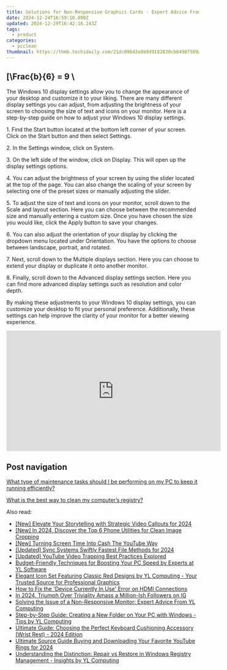 ```yaml
---
title: Solutions for Non-Responsive Graphics Cards - Expert Advice From YL Computing
date: 2024-12-24T16:59:10.890Z
updated: 2024-12-29T16:42:16.243Z
tags:
  - product
categories:
  - pcclean
thumbnail: https://thmb.techidaily.com/21dc09642e8b9d9182830cb6498f509afd60ef4fb9e6e678414f0bc441ff1b6a.jpg
---
```


## \[\Frac{b}{6} = 9 \

The Windows 10 display settings allow you to change the appearance of your desktop and customize it to your liking. There are many different display settings you can adjust, from adjusting the brightness of your screen to choosing the size of text and icons on your monitor. Here is a step-by-step guide on how to adjust your Windows 10 display settings. 

1\. Find the Start button located at the bottom left corner of your screen. Click on the Start button and then select Settings.

2\. In the Settings window, click on System.

3\. On the left side of the window, click on Display. This will open up the display settings options. 

4\. You can adjust the brightness of your screen by using the slider located at the top of the page. You can also change the scaling of your screen by selecting one of the preset sizes or manually adjusting the slider.

5\. To adjust the size of text and icons on your monitor, scroll down to the Scale and layout section. Here you can choose between the recommended size and manually entering a custom size. Once you have chosen the size you would like, click the Apply button to save your changes.

6\. You can also adjust the orientation of your display by clicking the dropdown menu located under Orientation. You have the options to choose between landscape, portrait, and rotated.

7\. Next, scroll down to the Multiple displays section. Here you can choose to extend your display or duplicate it onto another monitor.

8\. Finally, scroll down to the Advanced display settings section. Here you can find more advanced display settings such as resolution and color depth. 

By making these adjustments to your Windows 10 display settings, you can customize your desktop to fit your personal preference. Additionally, these settings can help improve the clarity of your monitor for a better viewing experience.

<!-- affiliate ads begin -->
<iframe width="560" height="315" src="https://www.youtube.com/embed/FATJWpNYmio?si=72ugPTb3vJXz6cAM" title="YouTube video player" frameborder="0" allow="accelerometer; autoplay; clipboard-write; encrypted-media; gyroscope; picture-in-picture; web-share" referrerpolicy="strict-origin-when-cross-origin" allowfullscreen></iframe>
<!-- affiliate ads end -->

## Post navigation

[What type of maintenance tasks should I be performing on my PC to keep it running efficiently?](https://tools.techidaily.com/pcclean/products/)

[What is the best way to clean my computer’s registry?](https://tools.techidaily.com/pcclean/products/)

<ins class="adsbygoogle"
     style="display:block"
     data-ad-format="autorelaxed"
     data-ad-client="ca-pub-7571918770474297"
     data-ad-slot="1223367746"></ins>

<ins class="adsbygoogle"
     style="display:block"
     data-ad-client="ca-pub-7571918770474297"
     data-ad-slot="8358498916"
     data-ad-format="auto"
     data-full-width-responsive="true"></ins>

<span class="atpl-alsoreadstyle">Also read:</span>
<div><ul>
<li><a href="https://screen-recording.techidaily.com/new-elevate-your-storytelling-with-strategic-video-callouts-for-2024/"><u>[New] Elevate Your Storytelling with Strategic Video Callouts for 2024</u></a></li>
<li><a href="https://fox-http.techidaily.com/new-in-2024-discover-the-top-6-phone-utilities-for-clean-image-cropping/"><u>[New] In 2024, Discover the Top 6 Phone Utilities for Clean Image Cropping</u></a></li>
<li><a href="https://youtube-docs.techidaily.com/urning-screen-time-into-cash-the-youtube-way/"><u>[New] Turning Screen Time Into Cash The YouTube Way</u></a></li>
<li><a href="https://article-knowledge.techidaily.com/updated-sync-systems-swiftly-fastest-file-methods-for-2024/"><u>[Updated] Sync Systems Swiftly Fastest File Methods for 2024</u></a></li>
<li><a href="https://screen-activity-recording.techidaily.com/updated-youtube-video-trapping-best-practices-explored/"><u>[Updated] YouTube Video Trapping Best Practices Explored</u></a></li>
<li><a href="https://win-cloud.techidaily.com/budget-friendly-techniques-for-boosting-your-pc-speed-by-experts-at-yl-software/"><u>Budget-Friendly Techniques for Boosting Your PC Speed by Experts at YL Software</u></a></li>
<li><a href="https://win-cloud.techidaily.com/elegant-icon-set-featuring-classic-red-designs-by-yl-computing-your-trusted-source-for-professional-graphics/"><u>Elegant Icon Set Featuring Classic Red Designs by YL Computing - Your Trusted Source for Professional Graphics</u></a></li>
<li><a href="https://sound-issues.techidaily.com/how-to-fix-the-device-currently-in-use-error-on-hdmi-connections/"><u>How to Fix the 'Device Currently In Use' Error on HDMI Connections</u></a></li>
<li><a href="https://instagram-videos.techidaily.com/in-2024-triumph-over-triviality-amass-a-million-ish-followers-on-ig/"><u>In 2024, Triumph Over Triviality Amass a Million-Ish Followers on IG</u></a></li>
<li><a href="https://win-cloud.techidaily.com/solving-the-issue-of-a-non-responsive-monitor-expert-advice-from-yl-computing/"><u>Solving the Issue of a Non-Responsive Monitor: Expert Advice From YL Computing</u></a></li>
<li><a href="https://win-cloud.techidaily.com/step-by-step-guide-creating-a-new-folder-on-your-pc-with-windows-tips-by-yl-computing/"><u>Step-by-Step Guide: Creating a New Folder on Your PC with Windows - Tips by YL Computing</u></a></li>
<li><a href="https://buynow-reviews.techidaily.com/ultimate-guide-choosing-the-perfect-keyboard-cushioning-accessory-wrist-rest-2024-edition/"><u>Ultimate Guide: Choosing the Perfect Keyboard Cushioning Accessory (Wrist Rest) - 2024 Edition</u></a></li>
<li><a href="https://vp-tips.techidaily.com/ultimate-source-guide-buying-and-downloading-your-favorite-youtube-rings-for-2024/"><u>Ultimate Source Guide Buying and Downloading Your Favorite YouTube Rings for 2024</u></a></li>
<li><a href="https://win-cloud.techidaily.com/understanding-the-distinction-repair-vs-restore-in-windows-registry-management-insights-by-yl-computing/"><u>Understanding the Distinction: Repair vs Restore in Windows Registry Management - Insights by YL Computing</u></a></li>
</ul></div>

